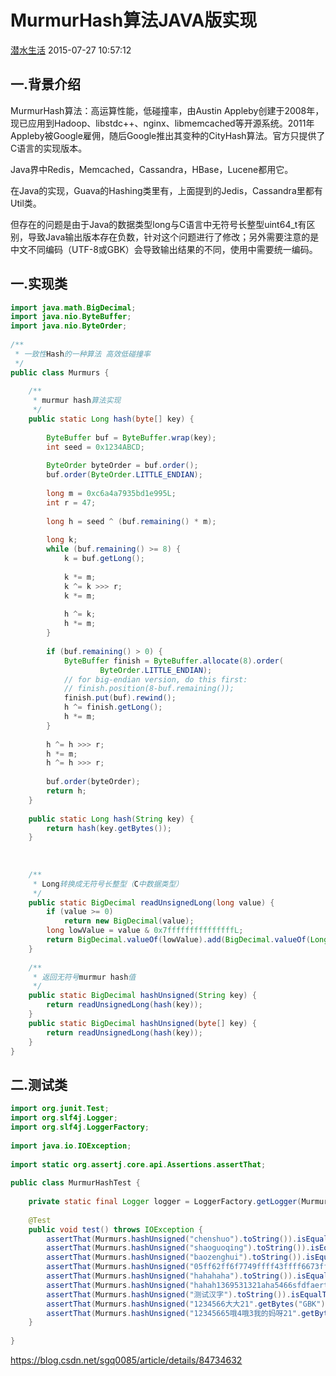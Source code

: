 # MurmurHash算法JAVA版实现

[潜水生活](https://me.csdn.net/sgq0085) 2015-07-27 10:57:12 

## 一.背景介绍

MurmurHash算法：高运算性能，低碰撞率，由Austin Appleby创建于2008年，现已应用到Hadoop、libstdc++、nginx、libmemcached等开源系统。2011年Appleby被Google雇佣，随后Google推出其变种的CityHash算法。官方只提供了C语言的实现版本。 

Java界中Redis，Memcached，Cassandra，HBase，Lucene都用它。

在Java的实现，Guava的Hashing类里有，上面提到的Jedis，Cassandra里都有Util类。

但存在的问题是由于Java的数据类型long与C语言中无符号长整型uint64_t有区别，导致Java输出版本存在负数，针对这个问题进行了修改；另外需要注意的是中文不同编码（UTF-8或GBK）会导致输出结果的不同，使用中需要统一编码。

 

## 一.实现类

```java
import java.math.BigDecimal;
import java.nio.ByteBuffer;
import java.nio.ByteOrder;
 
/**
 * 一致性Hash的一种算法 高效低碰撞率
 */
public class Murmurs {
 
    /**
     * murmur hash算法实现
     */
    public static Long hash(byte[] key) {
 
        ByteBuffer buf = ByteBuffer.wrap(key);
        int seed = 0x1234ABCD;
 
        ByteOrder byteOrder = buf.order();
        buf.order(ByteOrder.LITTLE_ENDIAN);
 
        long m = 0xc6a4a7935bd1e995L;
        int r = 47;
 
        long h = seed ^ (buf.remaining() * m);
 
        long k;
        while (buf.remaining() >= 8) {
            k = buf.getLong();
 
            k *= m;
            k ^= k >>> r;
            k *= m;
 
            h ^= k;
            h *= m;
        }
 
        if (buf.remaining() > 0) {
            ByteBuffer finish = ByteBuffer.allocate(8).order(
                    ByteOrder.LITTLE_ENDIAN);
            // for big-endian version, do this first:
            // finish.position(8-buf.remaining());
            finish.put(buf).rewind();
            h ^= finish.getLong();
            h *= m;
        }
 
        h ^= h >>> r;
        h *= m;
        h ^= h >>> r;
 
        buf.order(byteOrder);
        return h;
    }
 
    public static Long hash(String key) {
        return hash(key.getBytes());
    }
 
 
 
    /**
     * Long转换成无符号长整型（C中数据类型）
     */
    public static BigDecimal readUnsignedLong(long value) {
        if (value >= 0)
            return new BigDecimal(value);
        long lowValue = value & 0x7fffffffffffffffL;
        return BigDecimal.valueOf(lowValue).add(BigDecimal.valueOf(Long.MAX_VALUE)).add(BigDecimal.valueOf(1));
    }
 
    /**
     * 返回无符号murmur hash值
     */
    public static BigDecimal hashUnsigned(String key) {
        return readUnsignedLong(hash(key));
    }
    public static BigDecimal hashUnsigned(byte[] key) {
        return readUnsignedLong(hash(key));
    }
}
```

 

 

## 二.测试类

```java
import org.junit.Test;
import org.slf4j.Logger;
import org.slf4j.LoggerFactory;
 
import java.io.IOException;
 
import static org.assertj.core.api.Assertions.assertThat;
 
public class MurmurHashTest {
 
    private static final Logger logger = LoggerFactory.getLogger(MurmurHashTest.class);
 
    @Test
    public void test() throws IOException {
        assertThat(Murmurs.hashUnsigned("chenshuo").toString()).isEqualTo("5016608279269930526");
        assertThat(Murmurs.hashUnsigned("shaoguoqing").toString()).isEqualTo("17121371936686143062");
        assertThat(Murmurs.hashUnsigned("baozenghui").toString()).isEqualTo("5451996895512824982");
        assertThat(Murmurs.hashUnsigned("05ff62ff6f7749ffff43ffff6673ff65").toString()).isEqualTo("10652549470333968609");
        assertThat(Murmurs.hashUnsigned("hahahaha").toString()).isEqualTo("15134676900169534748");
        assertThat(Murmurs.hashUnsigned("hahah1369531321aha5466sfdfaerttedddd56da").toString()).isEqualTo("6439159232526071817");
        assertThat(Murmurs.hashUnsigned("测试汉字").toString()).isEqualTo("1146745369200541601");
        assertThat(Murmurs.hashUnsigned("1234566大大21".getBytes("GBK")).toString()).isEqualTo("10129762727109086067");
        assertThat(Murmurs.hashUnsigned("12345665哦4哦3我的妈呀21".getBytes("GBK")).toString()).isEqualTo("5141842319936259217");
    }
 
}
```

 

https://blog.csdn.net/sgq0085/article/details/84734632